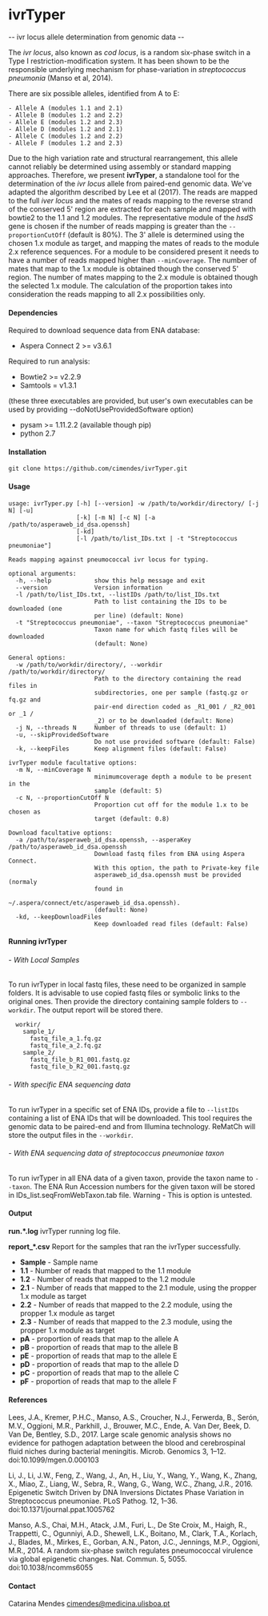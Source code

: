 # ivrTyper
-- ivr locus allele determination from genomic data --

The *ivr locus*, also known as *cod locus*, is a random six-phase switch in a Type I restriction-modification system.
It has been shown to be the responsible underlying mechanism for phase-variation in *streptococcus pneumonia* (Manso et al, 2014).

There are six possible alleles, identified from A to E:

    - Allele A (modules 1.1 and 2.1)
    - Allele B (modules 1.2 and 2.2)
    - Allele E (modules 1.2 and 2.3)
    - Allele D (modules 1.2 and 2.1)
    - Allele C (modules 1.2 and 2.2)
    - Allele F (modules 1.2 and 2.3)


Due to the high variation rate and structural rearrangement, this allele cannot reliably be determined using assembly or standard mapping approaches.
Therefore, we present **ivrTyper**, a standalone tool for the determination of the *ivr locus* allele from paired-end genomic data.
We've adapted the algorithm described by Lee et al (2017). The reads are mapped to the full *iver locus* and the mates of reads mapping to the reverse strand of the conserved 5' region are extracted for each sample and mapped with bowtie2 to the 1.1 and 1.2 modules. The representative module of the *hsdS* gene is chosen if the number of reads mapping is greater than the `--proportionCutOff` (default is 80%). The 3' allele is determined using the chosen 1.x module as target, and mapping the mates of reads to the module 2.x reference sequences.
For a module to be considered present it needs to have a number of reads mapped higher than `--minCoverage`.
The number of mates that map to the 1.x module is obtained though the conserved 5' region. The number of mates mapping to the 2.x module is obtained though the selected 1.x module. The calculation of the proportion takes into consideration the reads mapping to all 2.x possibilities only.


#### Dependencies

Required to download sequence data from ENA database:
- Aspera Connect 2 >= v3.6.1

Required to run analysis:
- Bowtie2 >= v2.2.9
- Samtools = v1.3.1

(these three executables are provided, but user's own executables can be used by providing --doNotUseProvidedSoftware option)
- pysam >= 1.11.2.2 (available though pip)
- python 2.7


#### Installation

`git clone https://github.com/cimendes/ivrTyper.git`


#### Usage

    usage: ivrTyper.py [-h] [--version] -w /path/to/workdir/directory/ [-j N] [-u]
                       [-k] [-m N] [-c N] [-a /path/to/asperaweb_id_dsa.openssh]
                       [-kd]
                       [-l /path/to/list_IDs.txt | -t "Streptococcus pneumoniae"]

    Reads mapping against pneumococcal ivr locus for typing.

    optional arguments:
      -h, --help            show this help message and exit
      --version             Version information
      -l /path/to/list_IDs.txt, --listIDs /path/to/list_IDs.txt
                            Path to list containing the IDs to be downloaded (one
                            per line) (default: None)
      -t "Streptococcus pneumoniae", --taxon "Streptococcus pneumoniae"
                            Taxon name for which fastq files will be downloaded
                            (default: None)

    General options:
      -w /path/to/workdir/directory/, --workdir /path/to/workdir/directory/
                            Path to the directory containing the read files in
                            subdirectories, one per sample (fastq.gz or fq.gz and
                            pair-end direction coded as _R1_001 / _R2_001 or _1 /
                            _2) or to be downloaded (default: None)
      -j N, --threads N     Number of threads to use (default: 1)
      -u, --skipProvidedSoftware
                            Do not use provided software (default: False)
      -k, --keepFiles       Keep alignment files (default: False)

    ivrTyper module facultative options:
      -m N, --minCoverage N
                            minimumcoverage depth a module to be present in the
                            sample (default: 5)
      -c N, --proportionCutOff N
                            Proportion cut off for the module 1.x to be chosen as
                            target (default: 0.8)

    Download facultative options:
      -a /path/to/asperaweb_id_dsa.openssh, --asperaKey /path/to/asperaweb_id_dsa.openssh
                            Download fastq files from ENA using Aspera Connect.
                            With this option, the path to Private-key file
                            asperaweb_id_dsa.openssh must be provided (normaly
                            found in
                            ~/.aspera/connect/etc/asperaweb_id_dsa.openssh).
                            (default: None)
      -kd, --keepDownloadFiles
                            Keep downloaded read files (default: False)


#### Running ivrTyper

######  - With Local Samples
To run ivrTyper in local fastq files, these need to be organized in sample folders.
It is advisable to use copied fastq files or symbolic links to the original ones. Then provide the directory containing sample folders to `--workdir`. The output report will be stored there.
```
  workir/
    sample_1/
      fastq_file_a_1.fq.gz
      fastq_file_a_2.fq.gz
    sample_2/
      fastq_file_b_R1_001.fastq.gz
      fastq_file_b_R2_001.fastq.gz
```

###### - With specific ENA sequencing data
To run ivrTyper in a specific set of ENA IDs, provide a file to `--listIDs` containing a list of ENA IDs that will be downloaded. This tool requires the genomic data to be paired-end and from Illumina technology.
ReMatCh will store the output files in the `--workdir`.

###### - With ENA sequencing data of *streptococcus pneumoniae* taxon
To run ivrTyper in all ENA data of a given taxon, provide the taxon name to `--taxon`.
The ENA Run Accession numbers for the given taxon will be stored in IDs_list.seqFromWebTaxon.tab file.
Warning - This is option is untested.


#### Output

**run.*.log**
ivrTyper running log file.

**report_*.csv**
Report for the samples that ran the ivrTyper successfully.
- **Sample** - Sample name
- **1.1** - Number of reads that mapped to the 1.1 module
- **1.2** - Number of reads that mapped to the 1.2 module
- **2.1** - Number of reads that mapped to the 2.1 module, using the propper 1.x module as target
- **2.2** - Number of reads that mapped to the 2.2 module, using the propper 1.x module as target
- **2.3** - Number of reads that mapped to the 2.3 module, using the propper 1.x module as target
- **pA** - proportion of reads that map to the allele A
- **pB** - proportion of reads that map to the allele B
- **pE** - proportion of reads that map to the allele E
- **pD** - proportion of reads that map to the allele D
- **pC** - proportion of reads that map to the allele C
- **pF** - proportion of reads that map to the allele F


#### References
Lees, J.A., Kremer, P.H.C., Manso, A.S., Croucher, N.J., Ferwerda, B., Serón, M.V., Oggioni, M.R., Parkhill, J., Brouwer, M.C., Ende, A. Van Der, Beek, D. Van De, Bentley, S.D., 2017. Large scale genomic analysis shows no evidence for pathogen adaptation between the blood and cerebrospinal fluid niches during bacterial meningitis. Microb. Genomics 3, 1–12. doi:10.1099/mgen.0.000103

Li, J., Li, J.W., Feng, Z., Wang, J., An, H., Liu, Y., Wang, Y., Wang, K., Zhang, X., Miao, Z., Liang, W., Sebra, R., Wang, G., Wang, W.C., Zhang, J.R., 2016. Epigenetic Switch Driven by DNA Inversions Dictates Phase Variation in Streptococcus pneumoniae. PLoS Pathog. 12, 1–36. doi:10.1371/journal.ppat.1005762

Manso, A.S., Chai, M.H., Atack, J.M., Furi, L., De Ste Croix, M., Haigh, R., Trappetti, C., Ogunniyi, A.D., Shewell, L.K., Boitano, M., Clark, T.A., Korlach, J., Blades, M., Mirkes, E., Gorban, A.N., Paton, J.C., Jennings, M.P., Oggioni, M.R., 2014. A random six-phase switch regulates pneumococcal virulence via global epigenetic changes. Nat. Commun. 5, 5055. doi:10.1038/ncomms6055


#### Contact
Catarina Mendes <cimendes@medicina.ulisboa.pt>
